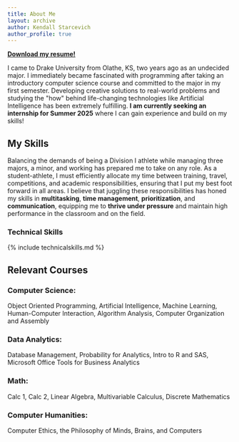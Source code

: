 ```yaml
---
title: About Me
layout: archive
author: Kendall Starcevich
author_profile: true
---
```

<a href="/_data/Resume2024.pdf" download><strong>Download my resume!</strong></a>

I came to Drake University from Olathe, KS, two years ago as an undecided major. I immediately became fascinated with programming after taking an introductory computer science course and committed to the major in my first semester. Developing creative solutions to real-world problems and studying the "how" behind life-changing technologies like Artificial Intelligence has been extremely fulfilling. **I am currently seeking an internship for Summer 2025** where I can gain experience and build on my skills!

## My Skills
Balancing the demands of being a Division I athlete while managing three majors, a minor, and working has prepared me to take on any role. As a student-athlete, I must efficiently allocate my time between training, travel, competitions, and academic responsibilities, ensuring that I put my best foot forward in all areas. I believe that juggling these responsibilities has honed my skills in **multitasking**, **time management**, **prioritization**, and **communication**, equipping me to **thrive under pressure** and maintain high performance in the classroom and on the field.

### Technical Skills

{% include technicalskills.md %}
## Relevant Courses
### Computer Science: 
Object Oriented Programming, Artificial Intelligence, Machine Learning, Human-Computer Interaction, Algorithm Analysis, Computer Organization and Assembly
### Data Analytics:
Database Management, Probability for Analytics, Intro to R and SAS, Microsoft Office Tools for Business Analytics
### Math: 
Calc 1, Calc 2, Linear Algebra, Multivariable Calculus, Discrete Mathematics
### Computer Humanities: 
Computer Ethics, the Philosophy of Minds, Brains, and Computers

